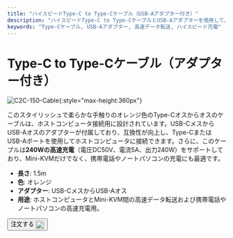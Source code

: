 ```yaml
---
title: "ハイスピードType-C to Type-Cケーブル（USB-Aアダプター付き）"
description: "ハイスピードType-C to Type-CケーブルとUSB-Aアダプターを使用して、迅速なデータ転送と充電を実現します。"
keywords: "Type-Cケーブル, USB-Aアダプター, 高速データ転送, ハイスピード充電"
---
```


# Type-C to Type-Cケーブル（アダプター付き）

![C2C-150-Cable](https://assets.openterface.com/images/product/part/OP-05-CABLE150-C2C.webp){:style="max-height:360px"}

このスタイリッシュで柔らかな手触りのオレンジ色のType-Cオスからオスのケーブルは、ホストコンピュータ接続用に設計されています。USB-CメスからUSB-Aオスのアダプターが付属しており、互換性が向上し、Type-CまたはUSB-Aポートを使用してホストコンピュータに接続できます。さらに、このケーブルは**240Wの高速充電**（電圧DC50V、電流5A、出力240W）をサポートしており、Mini-KVMだけでなく、携帯電話やノートパソコンの充電にも最適です。

- **長さ**: 1.5m
- **色**: オレンジ
- **アダプター**: USB-CメスからUSB-Aオス
- **用途**: ホストコンピュータとMini-KVM間の高速データ転送および携帯電話やノートパソコンの高速充電用。

<button class="md-button" onclick="window.location.href='https://shop.techxartisan.com/products/type-c-cable-with-usb-a-adapter-1-5m-4-11ft-240w-fast-charging-data-transfer-usb2-0'"> 注文する <img src="https://assets.openterface.com/images/trademark/txa.svg" alt="TxA Shop" style="vertical-align: middle; height: 20px;"></button>
